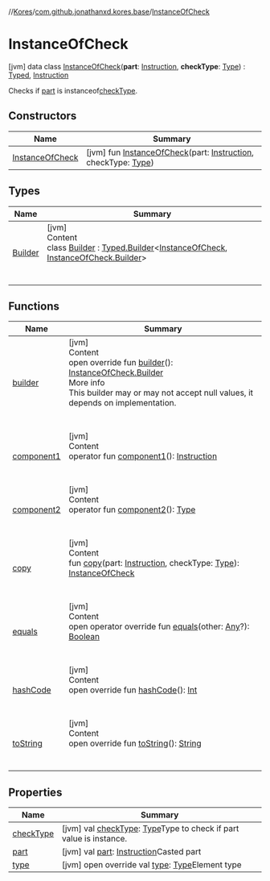 //[Kores](../../index.md)/[com.github.jonathanxd.kores.base](../index.md)/[InstanceOfCheck](index.md)



# InstanceOfCheck  
 [jvm] data class [InstanceOfCheck](index.md)(**part**: [Instruction](../../com.github.jonathanxd.kores/-instruction/index.md), **checkType**: [Type](https://docs.oracle.com/javase/8/docs/api/java/lang/reflect/Type.html)) : [Typed](../-typed/index.md), [Instruction](../../com.github.jonathanxd.kores/-instruction/index.md)

Checks if [part](part.md) is instanceof[checkType](check-type.md).

   


## Constructors  
  
|  Name|  Summary| 
|---|---|
| <a name="com.github.jonathanxd.kores.base/InstanceOfCheck/InstanceOfCheck/#com.github.jonathanxd.kores.Instruction#java.lang.reflect.Type/PointingToDeclaration/"></a>[InstanceOfCheck](-instance-of-check.md)| <a name="com.github.jonathanxd.kores.base/InstanceOfCheck/InstanceOfCheck/#com.github.jonathanxd.kores.Instruction#java.lang.reflect.Type/PointingToDeclaration/"></a> [jvm] fun [InstanceOfCheck](-instance-of-check.md)(part: [Instruction](../../com.github.jonathanxd.kores/-instruction/index.md), checkType: [Type](https://docs.oracle.com/javase/8/docs/api/java/lang/reflect/Type.html))   <br>


## Types  
  
|  Name|  Summary| 
|---|---|
| <a name="com.github.jonathanxd.kores.base/InstanceOfCheck.Builder///PointingToDeclaration/"></a>[Builder](-builder/index.md)| <a name="com.github.jonathanxd.kores.base/InstanceOfCheck.Builder///PointingToDeclaration/"></a>[jvm]  <br>Content  <br>class [Builder](-builder/index.md) : [Typed.Builder](../-typed/-builder/index.md)<[InstanceOfCheck](index.md), [InstanceOfCheck.Builder](-builder/index.md)>   <br><br><br>


## Functions  
  
|  Name|  Summary| 
|---|---|
| <a name="com.github.jonathanxd.kores.base/InstanceOfCheck/builder/#/PointingToDeclaration/"></a>[builder](builder.md)| <a name="com.github.jonathanxd.kores.base/InstanceOfCheck/builder/#/PointingToDeclaration/"></a>[jvm]  <br>Content  <br>open override fun [builder](builder.md)(): [InstanceOfCheck.Builder](-builder/index.md)  <br>More info  <br>This builder may or may not accept null values, it depends on implementation.  <br><br><br>
| <a name="com.github.jonathanxd.kores.base/InstanceOfCheck/component1/#/PointingToDeclaration/"></a>[component1](component1.md)| <a name="com.github.jonathanxd.kores.base/InstanceOfCheck/component1/#/PointingToDeclaration/"></a>[jvm]  <br>Content  <br>operator fun [component1](component1.md)(): [Instruction](../../com.github.jonathanxd.kores/-instruction/index.md)  <br><br><br>
| <a name="com.github.jonathanxd.kores.base/InstanceOfCheck/component2/#/PointingToDeclaration/"></a>[component2](component2.md)| <a name="com.github.jonathanxd.kores.base/InstanceOfCheck/component2/#/PointingToDeclaration/"></a>[jvm]  <br>Content  <br>operator fun [component2](component2.md)(): [Type](https://docs.oracle.com/javase/8/docs/api/java/lang/reflect/Type.html)  <br><br><br>
| <a name="com.github.jonathanxd.kores.base/InstanceOfCheck/copy/#com.github.jonathanxd.kores.Instruction#java.lang.reflect.Type/PointingToDeclaration/"></a>[copy](copy.md)| <a name="com.github.jonathanxd.kores.base/InstanceOfCheck/copy/#com.github.jonathanxd.kores.Instruction#java.lang.reflect.Type/PointingToDeclaration/"></a>[jvm]  <br>Content  <br>fun [copy](copy.md)(part: [Instruction](../../com.github.jonathanxd.kores/-instruction/index.md), checkType: [Type](https://docs.oracle.com/javase/8/docs/api/java/lang/reflect/Type.html)): [InstanceOfCheck](index.md)  <br><br><br>
| <a name="kotlin/Any/equals/#kotlin.Any?/PointingToDeclaration/"></a>[equals](../../com.github.jonathanxd.kores.util/-simple-resolver/index.md#%5Bkotlin%2FAny%2Fequals%2F%23kotlin.Any%3F%2FPointingToDeclaration%2F%5D%2FFunctions%2F-1211764316)| <a name="kotlin/Any/equals/#kotlin.Any?/PointingToDeclaration/"></a>[jvm]  <br>Content  <br>open operator override fun [equals](../../com.github.jonathanxd.kores.util/-simple-resolver/index.md#%5Bkotlin%2FAny%2Fequals%2F%23kotlin.Any%3F%2FPointingToDeclaration%2F%5D%2FFunctions%2F-1211764316)(other: [Any](https://kotlinlang.org/api/latest/jvm/stdlib/kotlin/-any/index.html)?): [Boolean](https://kotlinlang.org/api/latest/jvm/stdlib/kotlin/-boolean/index.html)  <br><br><br>
| <a name="kotlin/Any/hashCode/#/PointingToDeclaration/"></a>[hashCode](../../com.github.jonathanxd.kores.util/-simple-resolver/index.md#%5Bkotlin%2FAny%2FhashCode%2F%23%2FPointingToDeclaration%2F%5D%2FFunctions%2F-1211764316)| <a name="kotlin/Any/hashCode/#/PointingToDeclaration/"></a>[jvm]  <br>Content  <br>open override fun [hashCode](../../com.github.jonathanxd.kores.util/-simple-resolver/index.md#%5Bkotlin%2FAny%2FhashCode%2F%23%2FPointingToDeclaration%2F%5D%2FFunctions%2F-1211764316)(): [Int](https://kotlinlang.org/api/latest/jvm/stdlib/kotlin/-int/index.html)  <br><br><br>
| <a name="kotlin/Any/toString/#/PointingToDeclaration/"></a>[toString](../../com.github.jonathanxd.kores.util/-simple-resolver/index.md#%5Bkotlin%2FAny%2FtoString%2F%23%2FPointingToDeclaration%2F%5D%2FFunctions%2F-1211764316)| <a name="kotlin/Any/toString/#/PointingToDeclaration/"></a>[jvm]  <br>Content  <br>open override fun [toString](../../com.github.jonathanxd.kores.util/-simple-resolver/index.md#%5Bkotlin%2FAny%2FtoString%2F%23%2FPointingToDeclaration%2F%5D%2FFunctions%2F-1211764316)(): [String](https://kotlinlang.org/api/latest/jvm/stdlib/kotlin/-string/index.html)  <br><br><br>


## Properties  
  
|  Name|  Summary| 
|---|---|
| <a name="com.github.jonathanxd.kores.base/InstanceOfCheck/checkType/#/PointingToDeclaration/"></a>[checkType](check-type.md)| <a name="com.github.jonathanxd.kores.base/InstanceOfCheck/checkType/#/PointingToDeclaration/"></a> [jvm] val [checkType](check-type.md): [Type](https://docs.oracle.com/javase/8/docs/api/java/lang/reflect/Type.html)Type to check if part value is instance.   <br>
| <a name="com.github.jonathanxd.kores.base/InstanceOfCheck/part/#/PointingToDeclaration/"></a>[part](part.md)| <a name="com.github.jonathanxd.kores.base/InstanceOfCheck/part/#/PointingToDeclaration/"></a> [jvm] val [part](part.md): [Instruction](../../com.github.jonathanxd.kores/-instruction/index.md)Casted part   <br>
| <a name="com.github.jonathanxd.kores.base/InstanceOfCheck/type/#/PointingToDeclaration/"></a>[type](type.md)| <a name="com.github.jonathanxd.kores.base/InstanceOfCheck/type/#/PointingToDeclaration/"></a> [jvm] open override val [type](type.md): [Type](https://docs.oracle.com/javase/8/docs/api/java/lang/reflect/Type.html)Element type   <br>

